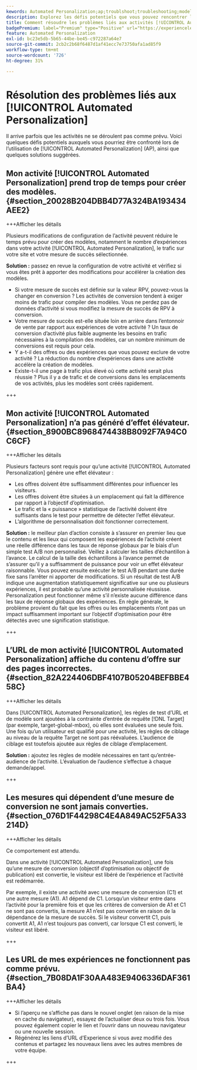 ```yaml
---
kewords: Automated Personalization;ap;troublshoot;troubleshooting;model;lift
description: Explorez les défis potentiels que vous pouvez rencontrer lors de l’utilisation d’activités [!UICONTROL Automated Personalization] (AP) dans Adobe Target, ainsi que les solutions suggérées.
title: Comment résoudre les problèmes liés aux activités [!UICONTROL Automated Personalization] ?
badgePremium: label="Premium" type="Positive" url="https://experienceleague.adobe.com/docs/target/using/introduction/intro.html?lang=fr#premium newtab=true" tooltip="Voir ce qui est inclus dans Target Premium."
feature: Automated Personalization
exl-id: bc23e5db-5b65-44be-be45-c972287a64e7
source-git-commit: 2cb2c2b68f6487d1af41ecc7e73750afa1ad85f9
workflow-type: tm+mt
source-wordcount: '726'
ht-degree: 31%

---
```


# Résolution des problèmes liés aux [!UICONTROL Automated Personalization]

Il arrive parfois que les activités ne se déroulent pas comme prévu. Voici quelques défis potentiels auxquels vous pourriez être confronté lors de l’utilisation de [!UICONTROL Automated Personalization] (AP), ainsi que quelques solutions suggérées.

## Mon activité [!UICONTROL Automated Personalization] prend trop de temps pour créer des modèles. {#section_20028B204DBB4D77A324BA193434AEE2}

+++Afficher les détails

Plusieurs modifications de configuration de l’activité peuvent réduire le temps prévu pour créer des modèles, notamment le nombre d’expériences dans votre activité [!UICONTROL Automated Personalization], le trafic sur votre site et votre mesure de succès sélectionnée.

**Solution :** passez en revue la configuration de votre activité et vérifiez si vous êtes prêt à apporter des modifications pour accélérer la création des modèles.

* Si votre mesure de succès est définie sur la valeur RPV, pouvez-vous la changer en conversion ? Les activités de conversion tendent à exiger moins de trafic pour compiler des modèles. Vous ne perdez pas de données d’activité si vous modifiez la mesure de succès de RPV à conversion.
* Votre mesure de succès est-elle située loin en arrière dans l’entonnoir de vente par rapport aux expériences de votre activité ? Un taux de conversion d’activité plus faible augmente les besoins en trafic nécessaires à la compilation des modèles, car un nombre minimum de conversions est requis pour cela.
* Y a-t-il des offres ou des expériences que vous pouvez exclure de votre activité ? La réduction du nombre d’expériences dans une activité accélère la création de modèles.
* Existe-t-il une page à trafic plus élevé où cette activité serait plus réussie ? Plus il y a de trafic et de conversions dans les emplacements de vos activités, plus les modèles sont créés rapidement.

+++

## Mon activité [!UICONTROL Automated Personalization] n’a pas généré d’effet élévateur. {#section_8900BC8968474438B8092F7A94C0C6CF}

+++Afficher les détails

Plusieurs facteurs sont requis pour qu’une activité [!UICONTROL Automated Personalization] génère une effet élévateur :

* Les offres doivent être suffisamment différentes pour influencer les visiteurs.
* Les offres doivent être situées à un emplacement qui fait la différence par rapport à l’objectif d’optimisation.
* Le trafic et la « puissance » statistique de l’activité doivent être suffisants dans le test pour permettre de détecter l’effet élévateur.
* L’algorithme de personnalisation doit fonctionner correctement.

**Solution :** le meilleur plan d’action consiste à s’assurer en premier lieu que le contenu et les lieux qui composent les expériences de l’activité créent une réelle différence dans les taux de réponse globaux par le biais d’un simple test A/B non personnalisé. Veillez à calculer les tailles d’échantillon à l’avance. Le calcul de la taille des échantillons à l’avance permet de s’assurer qu’il y a suffisamment de puissance pour voir un effet élévateur raisonnable. Vous pouvez ensuite exécuter le test A/B pendant une durée fixe sans l’arrêter ni apporter de modifications. Si un résultat de test A/B indique une augmentation statistiquement significative sur une ou plusieurs expériences, il est probable qu’une activité personnalisée réussisse. Personalization peut fonctionner même s’il n’existe aucune différence dans les taux de réponse globaux des expériences. En règle générale, le problème provient du fait que les offres ou les emplacements n’ont pas un impact suffisamment important sur l’objectif d’optimisation pour être détectés avec une signification statistique.

+++

## L’URL de mon activité [!UICONTROL Automated Personalization] affiche du contenu d’offre sur des pages incorrectes. {#section_82A224406DBF4107B05204BEFBBE458C}

+++Afficher les détails

Dans [!UICONTROL Automated Personalization], les règles de test d’URL et de modèle sont ajoutées à la contrainte d’entrée de requête [!DNL Target] (par exemple, target-global-mbox), où elles sont évaluées une seule fois. Une fois qu’un utilisateur est qualifié pour une activité, les règles de ciblage au niveau de la requête Target ne sont pas réévaluées. L’audience de ciblage est toutefois ajoutée aux règles de ciblage d’emplacement.

**Solution :** ajoutez les règles de modèle nécessaires en tant qu’entrée-audience de l’activité. L’évaluation de l’audience s’effectue à chaque demande/appel.

+++

## Les mesures qui dépendent d’une mesure de conversion ne sont jamais converties. {#section_076D1F44298C4E4A849AC52F5A33214D}

+++Afficher les détails

Ce comportement est attendu.

Dans une activité [!UICONTROL Automated Personalization], une fois qu’une mesure de conversion (objectif d’optimisation ou objectif de publication) est convertie, le visiteur est libéré de l’expérience et l’activité est redémarrée.

Par exemple, il existe une activité avec une mesure de conversion (C1) et une autre mesure (A1). A1 dépend de C1. Lorsqu’un visiteur entre dans l’activité pour la première fois et que les critères de conversion de A1 et C1 ne sont pas convertis, la mesure A1 n’est pas convertie en raison de la dépendance de la mesure de succès. Si le visiteur convertit C1, puis convertit A1, A1 n’est toujours pas converti, car lorsque C1 est converti, le visiteur est libéré.

+++

## Les URL de mes expériences ne fonctionnent pas comme prévu. {#section_7B08DA1F30AA483E9406336DAF361BA4}

+++Afficher les détails

* Si l’aperçu ne s’affiche pas dans le nouvel onglet (en raison de la mise en cache du navigateur), essayez de l’actualiser deux ou trois fois. Vous pouvez également copier le lien et l’ouvrir dans un nouveau navigateur ou une nouvelle session.
* Régénérez les liens d’URL d’Experience si vous avez modifié des contenus et partagez les nouveaux liens avec les autres membres de votre équipe.

+++
